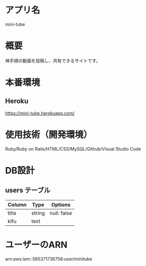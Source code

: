 # アプリ名
mini-tube

# 概要
<p>神手順の動画を投稿し、共有できるサイトです。</p>

# 本番環境
## Heroku
https://mini-tube.herokuapp.com/

# 使用技術（開発環境）
Ruby/Ruby on Rails/HTML/CSS/MySQL/Github/Visual Studio Code

# DB設計

## users テーブル

| Column | Type       | Options     |
| -------| ---------- | ----------- |
| title  | string     | null: false |
| kifu   | text       |             |  

# ユーザーのARN
arn:aws:iam::565371736758:user/minitube
